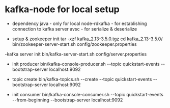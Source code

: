 # kafka-node for local setup

- dependency
java - only for local
node-rdkafka - for establishing connection to kafka server
avsc - for serialize & deserialize

- setup & zookeeper init
tar -xzf kafka_2.13-3.5.0.tgz
cd kafka_2.13-3.5.0/
bin/zookeeper-server-start.sh config/zookeeper.properties


-kafka server init
bin/kafka-server-start.sh config/server.properties

- init producer
bin/kafka-console-producer.sh --topic quickstart-events --bootstrap-server localhost:9092

- topic create
bin/kafka-topics.sh --create --topic quickstart-events --bootstrap-server localhost:9092


- init consumer
bin/kafka-console-consumer.sh --topic quickstart-events --from-beginning --bootstrap-server localhost:9092
